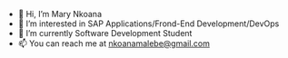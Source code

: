 - 👋 Hi, I’m Mary Nkoana
- 👀 I’m interested in SAP Applications/Frond-End Development/DevOps
- 🌱 I’m currently Software Development Student
- 📫 You can reach me at nkoanamalebe@gmail.com

<!---
MaryNkoana01/MaryNkoana01 is a ✨ special ✨ repository because its `README.md` (this file) appears on your GitHub profile.
You can click the Preview link to take a look at your changes.
--->

